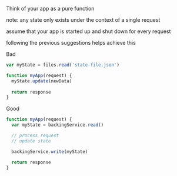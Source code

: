 Think of your app as a pure function

note:
any state only exists under the context of a single request

assume that your app is started up and shut down for every request

following the previous suggestions helps achieve this


Bad
```javascript
var myState = files.read('state-file.json')

function myApp(request) {
  myState.update(newData)
  
  return response
}
```

Good
```javascript
function myApp(request) {
  var myState = backingService.read()

  // process request
  // update state

  backingService.write(myState)

  return response
}
```

